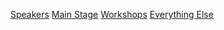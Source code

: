 [Speakers](#speakers)
[Main Stage](#main-stage)
[Workshops](#workshops)
[Everything Else](#everything-else)
